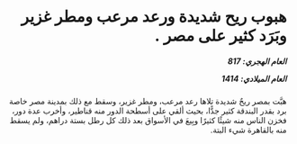 <h1 dir="rtl">هبوب ريح شديدة ورعد مرعب ومطر غزير وبَرَد كثير على مصر .</h1>

<h5 dir="rtl">العام الهجري:  817

العام الميلادي: 1414

</h5>

<p dir="rtl">هبَّت بمصر ريحٌ شديدة تلاها رعد مرعب، ومطر غزير، وسقط مع ذلك بمدينة مصر خاصة برد بقدر البندقة كثير جدًّا، بحيث ألقي على أسطحة الدور منه قناطير، وأخرب عدة دور، فخزن الناس منه شيئًا كثيرًا وبِيعَ في الأسواق بعد ذلك كل رطل بستة دراهم، ولم يسقط منه بالقاهرة شيء البتة.</p></br>
